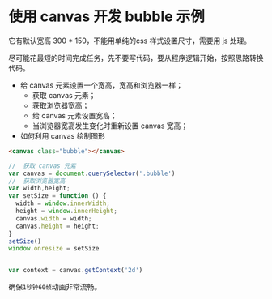 # 使用 canvas 开发 bubble 示例

它有默认宽高 300 * 150，不能用单纯的css 样式设置尺寸，需要用 js 处理。

尽可能花最短的时间完成任务，先不要写代码，要从程序逻辑开始，按照思路转换代码。

* 给 canvas 元素设置一个宽高，宽高和浏览器一样；
  * 获取 canvas 元素；
  * 获取浏览器宽高；
  * 给 canvas 元素设置宽高；
  * 当浏览器宽高发生变化时重新设置 canvas 宽高；
* 如何利用 canvas 绘制图形

```html
<canvas class="bubble"></canvas>
```

```js
//  获取 canvas 元素
var canvas = document.querySelector('.bubble')
//  获取浏览器宽高
var width,height;
var setSize = function () {
  width = window.innerWidth;
  height = window.innerHeight;
  canvas.width = width;
  canvas.height = height;
}
setSize()
window.onresize = setSize


var context = canvas.getContext('2d')
```

确保`1秒钟60帧`动画非常流畅。